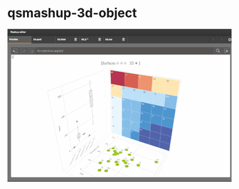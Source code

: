 # qsmashup-3d-object

![alttext](https://raw.githubusercontent.com/ChristofSchwarz/qs-mashup-3d/master/pic/3droom.gif "Screenrec")
